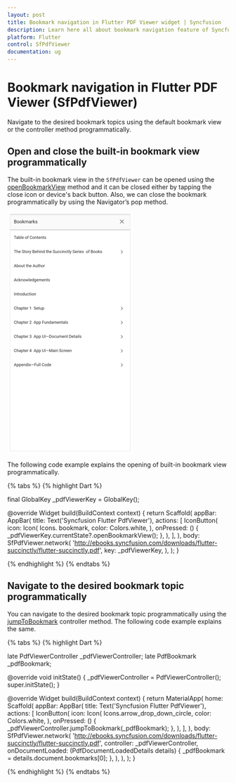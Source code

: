 ```yaml
---
layout: post
title: Bookmark navigation in Flutter PDF Viewer widget | Syncfusion
description: Learn here all about bookmark navigation feature of Syncfusion Flutter PDF Viewer (SfPdfViewer) widget and more.
platform: Flutter
control: SfPdfViewer
documentation: ug
---
```


# Bookmark navigation in Flutter PDF Viewer (SfPdfViewer)

Navigate to the desired bookmark topics using the default bookmark view or the controller method programmatically.  

## Open and close the built-in bookmark view programmatically

The built-in bookmark view in the `SfPdfViewer` can be opened using the [openBookmarkView](https://pub.dev/documentation/syncfusion_flutter_pdfviewer/latest/pdfviewer/SfPdfViewerState/openBookmarkView.html) method and it can be closed either by tapping the close icon or device's back button. Also, we can close the bookmark programmatically by using the Navigator’s pop method. 

![Bookmark view](images/bookmark-navigation/bookmark_view.png)

The following code example explains the opening of built-in bookmark view programmatically.

{% tabs %}
{% highlight Dart %}

final GlobalKey<SfPdfViewerState> _pdfViewerKey = GlobalKey();

@override
Widget build(BuildContext context) {
  return Scaffold(
    appBar: AppBar(
      title: Text('Syncfusion Flutter PdfViewer'),
      actions: <Widget>[
        IconButton(
          icon: Icon(
            Icons. bookmark,
            color: Colors.white,
          ),
          onPressed: () {
            _pdfViewerKey.currentState?.openBookmarkView();
          },
        ), 
      ],
    ),
    body: SfPdfViewer.network(
      'http://ebooks.syncfusion.com/downloads/flutter-succinctly/flutter-succinctly.pdf',
      key: _pdfViewerKey,
    ),
  );
}

{% endhighlight %}
{% endtabs %}

## Navigate to the desired bookmark topic programmatically

You can navigate to the desired bookmark topic programmatically using the [jumpToBookmark](https://pub.dev/documentation/syncfusion_flutter_pdfviewer/latest/pdfviewer/PdfViewerController/jumpToBookmark.html) controller method. The following code example explains the same.

{% tabs %}
{% highlight Dart %}

late PdfViewerController _pdfViewerController;
late PdfBookmark _pdfBookmark;

@override
void initState() {
  _pdfViewerController = PdfViewerController();
  super.initState();
}

@override
Widget build(BuildContext context) {
  return MaterialApp(
    home: Scaffold(
      appBar: AppBar(
        title: Text('Syncfusion Flutter PdfViewer'),
        actions: <Widget>[
          IconButton(
            icon: Icon(
              Icons.arrow_drop_down_circle,
              color: Colors.white,
            ),
            onPressed: () {
              _pdfViewerController.jumpToBookmark(_pdfBookmark);
            },
          ),
        ],
      ),
      body: SfPdfViewer.network(
        'http://ebooks.syncfusion.com/downloads/flutter-succinctly/flutter-succinctly.pdf',
        controller: _pdfViewerController,
        onDocumentLoaded: (PdfDocumentLoadedDetails details) {
          _pdfBookmark = details.document.bookmarks[0];
        },
      ),
    ),
  );
}

{% endhighlight %}
{% endtabs %}